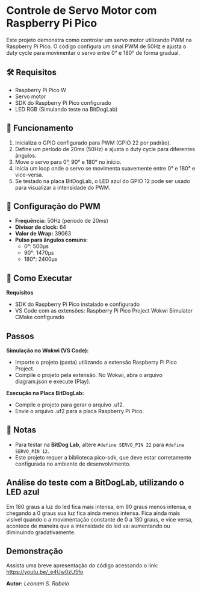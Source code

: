 # Controle de Servo Motor com Raspberry Pi Pico

Este projeto demonstra como controlar um servo motor utilizando PWM na Raspberry Pi Pico. O código configura um sinal PWM de 50Hz e ajusta o duty cycle para movimentar o servo entre 0° e 180° de forma gradual.

## 🛠 Requisitos
- Raspberry Pi Pico W
- Servo motor
- SDK do Raspberry Pi Pico configurado
- LED RGB (Simulando teste na BitDogLab)

## 📜 Funcionamento
1. Inicializa o GPIO configurado para PWM (GPIO 22 por padrão).
2. Define um período de 20ms (50Hz) e ajusta o duty cycle para diferentes ângulos.
3. Move o servo para 0°, 90° e 180° no início.
4. Inicia um loop onde o servo se movimenta suavemente entre 0° e 180° e vice-versa.
5. Se testado na placa BitDogLab, o LED azul do GPIO 12 pode ser usado para visualizar a intensidade do PWM.

## 🔧 Configuração do PWM
- **Frequência:** 50Hz (período de 20ms)
- **Divisor de clock:** 64
- **Valor de Wrap:** 39063
- **Pulso para ângulos comuns:**
  - 0°: 500µs
  - 90°: 1470µs
  - 180°: 2400µs

## 🚀 Como Executar

**Requisitos**
- SDK do Raspberry Pi Pico instalado e configurado
- VS Code com as extensões:
Raspberry Pi Pico Project
Wokwi Simulator
CMake configurado

## Passos
**Simulação no Wokwi (VS Code):**
- Importe o projeto (pasta) utilizando a extensão Raspberry Pi Pico Project.
- Compile o projeto pela extensão.
No Wokwi, abra o arquivo diagram.json e execute (Play).

**Execução na Placa BitDogLab:**
- Compile o projeto para gerar o arquivo .uf2.
- Envie o arquivo .uf2 para a placa Raspberry Pi Pico.

## 📌 Notas
- Para testar na **BitDog Lab**, altere `#define SERVO_PIN 22` para `#define SERVO_PIN 12`.
- Este projeto requer a biblioteca pico-sdk, que deve estar corretamente configurada no ambiente de desenvolvimento.

## Análise do teste com a BitDogLab, utilizando o LED azul
Em 180 graus a luz do led fica mais intensa, em 90 graus menos intensa, e chegando a 0 graus sua luz fica ainda menos intensa. Fica ainda mais visível quando o a movimentação constante de 0 a 180 graus, e vice versa, acontece de maneira que a intensidade do led vai aumentando ou diminuindo gradativamente.

## Demonstração

Assista uma breve apresentação do código acessando o link: https://youtu.be/_e4Uw0zU5fo

**Autor:** *Leonam S. Rabelo*
